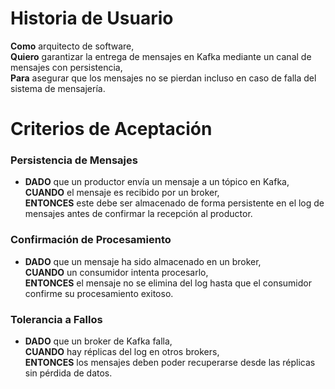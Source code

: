 # Historia de Usuario

**Como** arquitecto de software,  
**Quiero** garantizar la entrega de mensajes en Kafka mediante un canal de mensajes con persistencia,  
**Para** asegurar que los mensajes no se pierdan incluso en caso de falla del sistema de mensajería.

# Criterios de Aceptación

### Persistencia de Mensajes
- **DADO** que un productor envía un mensaje a un tópico en Kafka,  
  **CUANDO** el mensaje es recibido por un broker,  
  **ENTONCES** este debe ser almacenado de forma persistente en el log de mensajes antes de confirmar la recepción al productor.  

### Confirmación de Procesamiento
- **DADO** que un mensaje ha sido almacenado en un broker,  
  **CUANDO** un consumidor intenta procesarlo,  
  **ENTONCES** el mensaje no se elimina del log hasta que el consumidor confirme su procesamiento exitoso.  

### Tolerancia a Fallos
- **DADO** que un broker de Kafka falla,  
  **CUANDO** hay réplicas del log en otros brokers,  
  **ENTONCES** los mensajes deben poder recuperarse desde las réplicas sin pérdida de datos.  